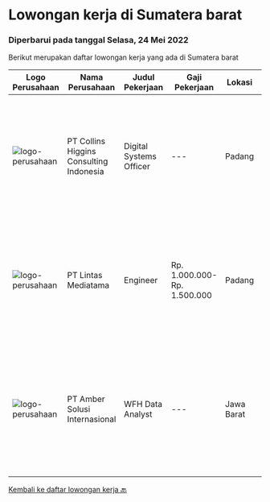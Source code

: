 
  # Lowongan kerja di Sumatera barat

  ### Diperbarui pada tanggal Selasa, 24 Mei 2022

  Berikut merupakan daftar lowongan kerja yang ada di Sumatera barat

  |Logo Perusahaan | Nama Perusahaan | Judul Pekerjaan | Gaji Pekerjaan | Lokasi | Deskripsi | Tanggal diunggah | Pranala |
  | -------------- | --------------- | --------------- | --------- | --------- | -------------- | ------- | ----------- |
  |![logo-perusahaan](https://image-service-cdn.seek.com.au/48de91c1e494349115b407eb61ebad68acdd2955/ee4dce1061f3f616224767ad58cb2fc751b8d2dc)|PT Collins Higgins Consulting Indonesia|Digital Systems Officer|---|Padang|PT. Collins Higgins Commodities has designed, built and implemented a digital system that supports their field operations sourcing agricultural...|Jumat, 20 Mei 2022|https://www.jobstreet.co.id/id/job/digital-systems-officer-3877625?token=0~0a4a5e12-5a43-4e3e-baa9-02f7fecbb9ed&sectionRank=1&jobId=jobstreet-id-job-3877625|
|![logo-perusahaan](https://image-service-cdn.seek.com.au/81590dc3cac80fa00dec6e170b545977db9894f0/ee4dce1061f3f616224767ad58cb2fc751b8d2dc)|PT Lintas Mediatama|Engineer|Rp. 1.000.000-Rp. 1.500.000|Padang|Pendidikan SMK/STM Listrik, TKJ atau Elektro, Usia Maksimal 27 Tahun Minimal memiliki pengalaman kerja selama 1 tahun di bidang yang sama Mampu...|Selasa, 10 Mei 2022|https://www.jobstreet.co.id/id/job/engineer-3866339?token=0~0a4a5e12-5a43-4e3e-baa9-02f7fecbb9ed&sectionRank=2&jobId=jobstreet-id-job-3866339|
|![logo-perusahaan](https://i.ibb.co/sqvTCh9/112815900-stock-vector-no-image-available-icon-flat-vector.webp)|PT Amber Solusi Internasional|WFH Data Analyst|---|Jawa Barat|Benefits: Fully Working from Home Opportunity to work with foreign customers Attractive compensation benefit Duties and Responsibilities: Maintain...|Selasa, 10 Mei 2022|https://www.jobstreet.co.id/id/job/wfh-data-analyst-3876560?token=0~0a4a5e12-5a43-4e3e-baa9-02f7fecbb9ed&sectionRank=3&jobId=jobstreet-id-job-3876560|


  [Kembali ke daftar lowongan kerja 🔙](../README.md#daftar-lowongan-kerja)
  